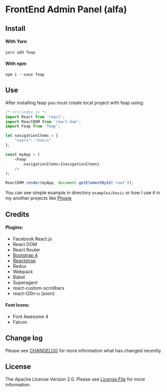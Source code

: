 # FrontEnd Admin Panel (alfa)

## Install

#### With Yarn
`yarn add feap`

#### With npm
`npm i --save feap`

## Use
After installing feap you must create local project with feap using:
```javascript
/* src/index.js */
import React from 'react';
import ReactDOM from 'react-dom';
import Feap from 'feap';

let navigationItems = {
    "users": "Users"
};

const myApp = (
    <Feap
        navigationItems={navigationItems}
    />
);

ReactDOM.render(myApp, document.getElementById('root'));
```
You can see simple example in directory `examples/basic` or how I use it in my another projects like [Phoxie][link-phoxie]

## Credits 
#### Plugins:
* Facebook React.js
* React DOM
* React Router
* [Bootstrap 4][link-Bootstrap]
* [Reactstrap][link-reactstrap]
* Redux
* Webpack
* Babel
* Superagent
* react-custom-scrollbars
* react-l20n-u (soon)

#### Font Icons:
* Font Awesome 4
* Faicon

## Change log

Please see [CHANGELOG](changelog.md) for more information what has changed recently.

## License

The Apache License Version 2.0. Please see [License File](license.md) for more information.

[link-phoxie]: https://github.com/ZhukMax/phoxie
[link-reactstrap]: https://reactstrap.github.io
[link-Bootstrap]: http://getbootstrap.com/
